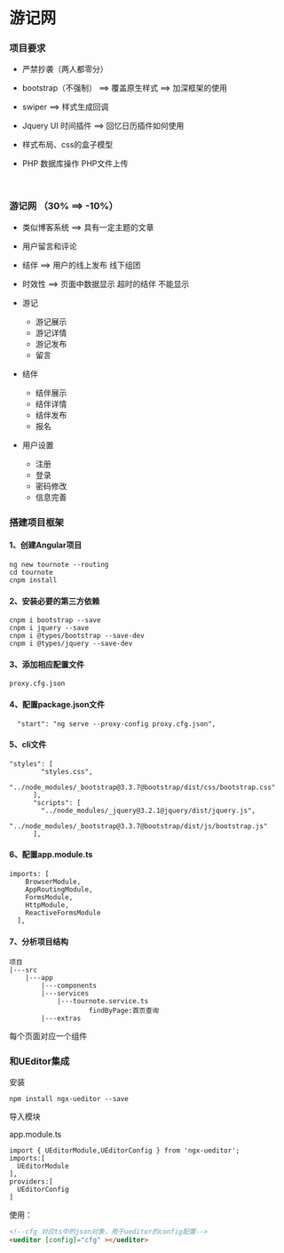 # 游记网

### 项目要求

+ 严禁抄袭（两人都零分）

+ bootstrap（不强制） ==>   覆盖原生样式  ==>  加深框架的使用

+ swiper ==>  样式生成回调

+ Jquery UI   时间插件  ==>  回忆日历插件如何使用

+ 样式布局、css的盒子模型

+ PHP  数据库操作   PHP文件上传

  ​

### 游记网  （30% ==> -10%）

+ 类似博客系统 ==> 具有一定主题的文章
+ 用户留言和评论
+ 结伴  ==>  用户的线上发布 线下组团
+ 时效性 ==> 页面中数据显示 超时的结伴 不能显示



+ 游记
  + 游记展示
  + 游记详情
  + 游记发布
  + 留言
+ 结伴
  + 结伴展示
  + 结伴详情
  + 结伴发布
  + 报名
+ 用户设置
  + 注册
  + 登录
  + 密码修改
  + 信息完善








### 搭建项目框架

#### 1、创建Angular项目

```
ng new tournote --routing
cd tournote
cnpm install
```

#### 2、安装必要的第三方依赖

```
cnpm i bootstrap --save
cnpm i jquery --save
cnpm i @types/bootstrap --save-dev
cnpm i @types/jquery --save-dev
```

#### 3、添加相应配置文件

```
proxy.cfg.json
```

#### 4、配置package.json文件

```
  "start": "ng serve --proxy-config proxy.cfg.json",
```

#### 5、cli文件

```
"styles": [
        "styles.css",
        "../node_modules/_bootstrap@3.3.7@bootstrap/dist/css/bootstrap.css"
      ],
      "scripts": [
        "../node_modules/_jquery@3.2.1@jquery/dist/jquery.js",
        "../node_modules/_bootstrap@3.3.7@bootstrap/dist/js/bootstrap.js"
      ],
```

#### 6、配置app.module.ts

```
imports: [
    BrowserModule,
    AppRoutingModule,
    FormsModule,
    HttpModule,
    ReactiveFormsModule
  ],
```



#### 7、分析项目结构

```
项目
|---src
	|---app
		|---components
		|---services
			|---tournote.service.ts
					findByPage:首页查询
		|---extras
```



每个页面对应一个组件







### 和UEditor集成 

安装

```
npm install ngx-ueditor --save
```

导入模块

app.module.ts

```
import { UEditorModule,UEditorConfig } from 'ngx-ueditor';
imports:[
  UEditorModule
],
providers:[
  UEditorConfig
]
```

使用：

```html
<!--cfg 对应ts中的json对象，用于ueditor的config配置-->
<ueditor [config]="cfg" ></ueditor>
```







